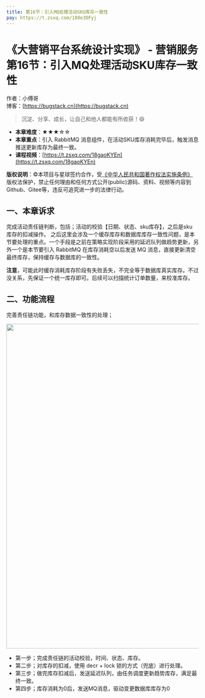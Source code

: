 ```yaml
---
title: 第16节：引入MQ处理活动SKU库存一致性
pay: https://t.zsxq.com/188e3DFyj
---
```


# 《大营销平台系统设计实现》 - 营销服务 第16节：引入MQ处理活动SKU库存一致性

作者：小傅哥
<br/>博客：[https://bugstack.cn](https://bugstack.cn)

>沉淀、分享、成长，让自己和他人都能有所收获！😄

- **本章难度**：★★★☆☆
- **本章重点**：引入 RabbitMQ 消息组件，在活动SKU库存消耗完毕后，触发消息推送更新库存为最终一致。
- **课程视频**：[https://t.zsxq.com/18gaoKYEn](https://t.zsxq.com/18gaoKYEn)

**版权说明**：©本项目与星球签约合作，受[《中华人民共和国著作权法实施条例》](http://www.gov.cn/zhengce/2020-12/26/content_5573623.htm) 版权法保护，禁止任何理由和任何方式公开(public)源码、资料、视频等内容到Github、Gitee等，违反可追究进一步的法律行动。

## 一、本章诉求

完成活动责任链判断，包括；活动的校验【日期、状态、sku库存】，之后是sku 库存的扣减操作。 之后这里会涉及一个缓存库存和数据库库存一致性问题，是本节要处理的重点。一个手段是之前在策略实现阶段采用的延迟队列做趋势更新，另外一个是本节要引入 RabbitMQ 在库存消耗空以后发送 MQ 消息，直接更新清空最终库存，保持缓存与数据库的一致性。

**注意**，可能此时缓存消耗库存阶段有失败丢失，不完全等于数据库真实库存。不过没关系，先保证一个统一库存即可。后续可以扫描统计订单数量，来校准库存。

## 二、功能流程

完善责任链功能，和库存数据一致性的处理；

<div align="center">
    <img src="https://bugstack.cn/images/article/project/big-market/big-market-23-01.png" width="850px">
</div>

- 第一步；完成责任链的活动校验，时间、状态、库存。
- 第二步；对库存的扣减，使用 decr + lock 锁的方式（兜底）进行处理。
- 第三步；做完库存扣减后，发送延迟队列，由任务调度更新趋势库存，满足最终一致。
- 第四步；库存消耗为0后，发送MQ消息，驱动变更数据库库存为0